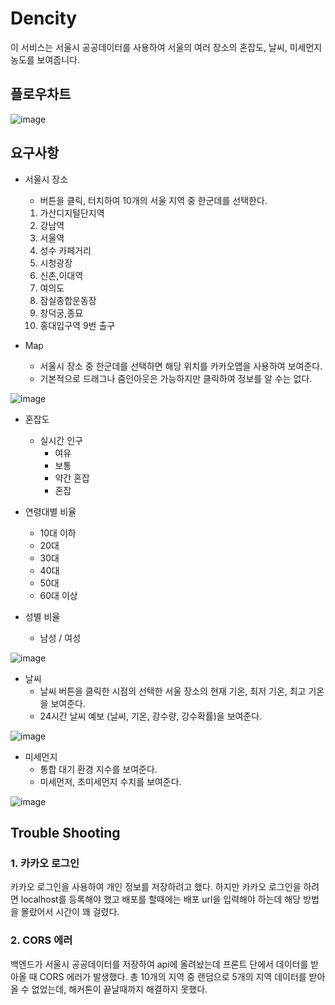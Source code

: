 # Dencity

이 서비스는 서울시 공공데이터를 사용하여 서울의 여러 장소의 혼잡도, 날씨, 미세먼지 농도를 보여줍니다.

## 플로우차트
![image](https://github.com/jinsupark4255/Dencity/assets/116702892/498c6eb8-10c2-4d2a-8a7c-a3583884b241)


## 요구사항

- 서울시 장소
  - 버튼을 클릭, 터치하여 10개의 서울 지역 중 한군데를 선택한다.
  1. 가산디지털단지역
  2. 강남역
  3. 서울역
  4. 성수 카페거리
  5. 시청광장
  6. 신촌,이대역
  7. 여의도
  8. 잠실종합운동장
  9. 창덕궁,종묘
  10. 홍대입구역 9번 출구

    
- Map
  - 서울시 장소 중 한군데를 선택하면 해당 위치를 카카오맵을 사용하여 보여준다.
  - 기본적으로 드래그나 줌인아웃은 가능하지만 클릭하여 정보를 알 수는 없다.

![image](https://github.com/jinsupark4255/Dencity/assets/116702892/03dde329-8a8b-4b96-b3ca-413dc6bd7cdd)

- 혼잡도
  - 실시간 인구
    - 여유
    - 보통
    - 약간 혼잡
    - 혼잡
      
- 연령대별 비율
  - 10대 이하
  - 20대
  - 30대
  - 40대
  - 50대
  - 60대 이상

    
- 성별 비율
  - 남성 / 여성

![image](https://github.com/jinsupark4255/Dencity/assets/116702892/981c557b-48cb-4f56-82c8-e024abe1adef)

- 날씨
  - 날씨 버튼을 클릭한 시점의 선택한 서울 장소의 현재 기온, 최저 기온, 최고 기온을 보여준다.
  - 24시간 날씨 예보 (날씨, 기온, 강수량, 강수확률)을 보여준다.

![image](https://github.com/jinsupark4255/Dencity/assets/116702892/d19d2363-43c2-42f4-b3d8-be38c914005e)

- 미세먼지
  - 통합 대기 환경 지수를 보여준다.
  - 미세먼저, 초미세먼지 수치를 보여준다.

![image](https://github.com/jinsupark4255/Dencity/assets/116702892/0128a030-3456-49d6-a82e-e6a7de92bb9f)



## Trouble Shooting

### 1. 카카오 로그인

카카오 로그인을 사용하여 개인 정보를 저장하려고 했다.
하지만 카카오 로그인을 하려면 localhost를 등록해야 했고 배포를 할때에는 배포 url을 입력해야 하는데 해당 방법을 몰랐어서 시간이 꽤 걸렸다.

### 2. CORS 에러

백엔드가 서울시 공공데이터를 저장하여 api에 올려놨는데 프론트 단에서 데이터를 받아올 때 CORS 에러가 발생했다.
총 10개의 지역 중 랜덤으로 5개의 지역 데이터를 받아올 수 없었는데, 해커톤이 끝날때까지 해결하지 못했다.
